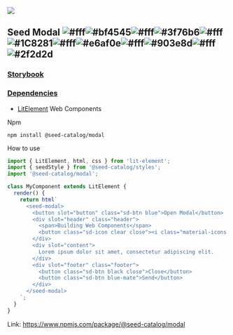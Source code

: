 ![](https://cdn.jsdelivr.net/gh/vicdata4/seed/assets/logo_md.png?v=4&s=100)

## Seed Modal ![#fff](https://via.placeholder.com/15/fff/000000?text=+)![#bf4545](https://via.placeholder.com/15/bf4545/000000?text=+)![#fff](https://via.placeholder.com/15/fff/000000?text=+)![#3f76b6](https://via.placeholder.com/15/3f76b6/000000?text=+)![#fff](https://via.placeholder.com/15/fff/000000?text=+)![#1C8281](https://via.placeholder.com/15/1C8281/000000?text=+)![#fff](https://via.placeholder.com/15/fff/000000?text=+)![#e6af0e](https://via.placeholder.com/15/e6af0e/000000?text=+)![#fff](https://via.placeholder.com/15/fff/000000?text=+)![#903e8d](https://via.placeholder.com/15/903e8d/000000?text=+)![#fff](https://via.placeholder.com/15/fff/000000?text=+)![#2f2d2d](https://via.placeholder.com/15/2f2d2d/000000?text=+)

### [Storybook](https://seed-catalog.com/?path=/story/seed-catalog--modal)

### [Dependencies](package.json)

- [LitElement](https://lit-element.polymer-project.org) Web Components

Npm

```
npm install @seed-catalog/modal
```

How to use

```js
import { LitElement, html, css } from 'lit-element';
import { seedStyle } from '@seed-catalog/styles';
import '@seed-catalog/modal';

class MyComponent extends LitElement {
  render() {
    return html`
      <seed-modal>
        <button slot="button" class="sd-btn blue">Open Modal</button>
        <div slot="header" class="header">      
          <span>Building Web Components</span>
          <button class="sd-icon clear close"><i class="material-icons blue-mate">close</i></button>
        </div>
        <div slot="content">
          Lorem ipsum dolor sit amet, consectetur adipiscing elit.
        </div>
        <div slot="footer" class="footer">
          <button class="sd-btn black close">Close</button>
          <button class="sd-btn blue-mate">Send</button>
        </div>
      </seed-modal>
    `;
  }
}
```

Link: https://www.npmjs.com/package/@seed-catalog/modal